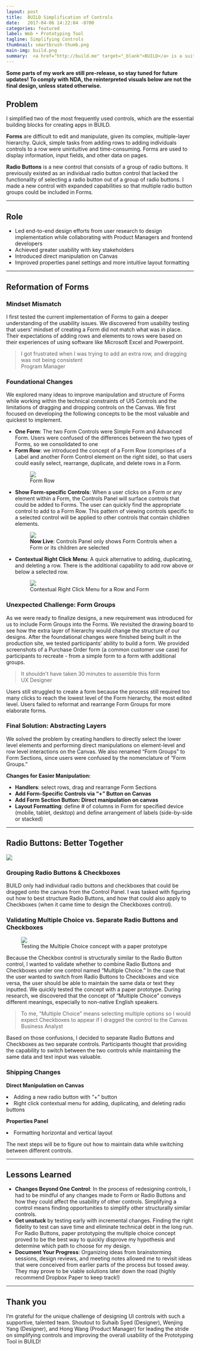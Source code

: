```yaml
---
layout: post
title:  BUILD Simplification of Controls
date:   2017-04-06 14:22:04 -0700
categories: featured
label: Web • Prototyping Tool 
tagline: Simplifying Controls
thumbnail: smartbrush-thumb.png
main-img: build.png
summary:  <a href="http://build.me" target="_blank">BUILD</a> is a suite of design tools in the SAP Cloud Platform that empowers SAP customers, partners, and business analysts to build enterprise apps and validate them with users, while learning the design-led development process. I simplified the most frequently used UI5 controls in BUILD’s Prototyping Tool.
---
```

<section class="project-body">
<p>
<b>Some parts of my work are still pre-release, so stay tuned for future updates! To comply with NDA, the reinterpreted visuals below are not the final design, unless stated otherwise.</b> 
</p>
  <h2>Problem</h2>
  <p>
  I simplified two of the most frequently used controls, which are the essential building blocks for creating apps in BUILD. 
</p> 
<p>
<b>Forms</b> are difficult to edit and manipulate, given its complex, multiple-layer hierarchy. Quick, simple tasks from adding rows to adding individuals controls to a row were unintuitive and time-consuming. Forms are used to display information, input fields, and other data on pages. 
 </p>
 <p>
<b>Radio Buttons</b> is a new control that consists of a group of radio buttons. It previously existed as an individual radio button control that lacked the functionality of selecting a radio button out of a group of radio buttons. I made a new control with expanded capabilities so that multiple radio button groups could be included in Forms. 
 </p>
</section>
<hr>
<section class="project-body">
  <h2>Role</h2>
  <p>
  <ul>
  <li>Led end-to-end design efforts from user research to design implementation while collaborating with Product Managers and frontend developers</li>
    <li>Achieved greater usability with key stakeholders</li>
  <li>Introduced direct manipulation on Canvas</li>
  <li>Improved properties panel settings and more intuitive layout formatting</li>
  </ul>
  </p>
</section>
<hr>
<section class="project-body">
  <h2>Reformation of Forms</h2>
  <h3 class="project-body">Mindset Mismatch</h3>
  <p>
  I first tested the current implementation of Forms to gain a deeper understanding of the usability issues. We discovered from usability testing that users’ mindset of creating a Form did not match what was in place. Their expectations of adding rows and elements to rows were based on their experiences of using software like Microsoft Excel and Powerpoint.
  </p>
  <blockquote>
    I got frustrated when I was trying to add an extra row, and dragging was not being consistent
    <footer>Program Manager</footer>
  </blockquote>
  <h3 class="project-body">Foundational Changes</h3>
  <p>
 We explored many ideas to improve manipulation and structure of Forms while working within the technical constraints of UI5 Controls and the limitations of dragging and dropping controls on the Canvas. We first focused on developing the following concepts to be the most valuable and quickest to implement.
</p>
<ul>
<li>
  <b>One Form</b>: The two Form Controls were Simple Form and Advanced Form. Users were confused of the differences between the two types of Forms, so we consolidated to one
</li>
<li>
<b>Form Row</b>: we introduced the concept of a Form Row (comprises of a Label and another Form Control element on the right side), so that users could easily select, rearrange, duplicate, and delete rows in a Form. 
</li>
<figure>
    <img src="{{ site.baseurl }}/img/portfolio/build/FormRow.png" class="img-responsive center-block">
    <figcaption>Form Row</figcaption>
  </figure>
<li>
  <b>Show Form-specific Controls</b>: When a user clicks on a Form or any element within a Form, the Controls Panel will surface controls that could be added to Forms. The user can quickly find the appropriate control to add to a Form Row. This pattern of viewing controls specific to a selected control will be applied to other controls that contain children elements.
</li>
<figure>
    <img src="{{ site.baseurl }}/img/portfolio/build/CPFormControls.png" class="img-responsive center-block">
    <figcaption><b>Now Live</b>: Controls Panel only shows Form Controls when a Form or its children are selected</figcaption>
  </figure>
<li>
<b>Contextual Right Click Menu</b>: A quick alternative to adding, duplicating, and deleting a row. There is the additional capability to add row above or below a selected row.

</li>
<figure>
    <img src="{{ site.baseurl }}/img/portfolio/build/RightClickMenu1.png" class="img-responsive center-block">
    <figcaption>Contextual Right Click Menu for a Row and Form</figcaption>
  </figure>
</ul>
  <h3 class="project-body">Unexpected Challenge: Form Groups</h3>
  <p>
As we were ready to finalize designs, a new requirement was introduced for us to include Form Groups into the Forms. We revisited the drawing board to see how the extra layer of hierarchy would change the structure of our designs. After the foundational changes were finished being built in the production site, we tested participants’ ability to build a form. We provided screenshots of a Purchase Order form (a common customer use case) for participants to recreate - from a simple form to a form with additional groups.
  </p>
    <blockquote>
    It shouldn't have taken 30 minutes to assemble this form
    <footer>UX Designer</footer>
  </blockquote>
  <p>
  Users still struggled to create a form because the process still required too many clicks to reach the lowest level of the Form hierarchy, the most edited level. Users failed to reformat and rearrange Form Groups for more elaborate forms.
  </p>
  <h3 class="project-body">Final Solution: Abstracting Layers</h3>
  <p>
  We solved the problem by creating handlers to directly select the lower level elements and performing direct manipulations on element-level and row level interactions on the Canvas. We also renamed “Form Groups” to Form Sections, since users were confused by the nomenclature of “Form Groups.” 
  </p>
  <p>
<b>Changes for Easier Manipulation:</b>
  <ul>
  <li><b>Handlers</b>: select rows, drag and rearrange Form Sections</li>
  <li><b>Add Form-Specific Controls via “+” Button on Canvas</b></li>
  <li><b>Add Form Section Button: Direct manipulation on canvas</b></li>
  <li><b>Layout Formatting</b>: define # of columns in Form for specified device (mobile, tablet, desktop) and define arrangement of labels (side-by-side or stacked)</li>
  </ul>
  </p>
</section>
<hr>
<section class="project-body">
  <h2>Radio Buttons: Better Together</h2>
  <p>
    <img src="{{ site.baseurl }}/img/portfolio/build/RadioButtons.png" class="img-responsive center-block">
  <h3 class="project-body">Grouping Radio Buttons & Checkboxes</h3>
  <p>
  BUILD only had individual radio buttons and checkboxes that could be dragged onto the canvas from the Control Panel. I was tasked with figuring out how to best structure Radio Buttons, and how that could also apply to Checkboxes (when it came time to design the Checkboxes control).
  </p>
  <h3 class="project-body">Validating Multiple Choice vs. Separate Radio Buttons and Checkboxes</h3>
  <figure>
    <img src="{{ site.baseurl }}/img/portfolio/build/radiobuttonpaperproto.jpg" class="img-responsive center-block">
    <figcaption>Testing the Multiple Choice concept with a paper prototype</figcaption>
  </figure>
  <p>
  Because the Checkbox control is structurally similar to the Radio Button control, I wanted to validate whether to combine Radio Buttons and Checkboxes under one control named “Multiple Choice.” In the case that the user wanted to switch from Radio Buttons to Checkboxes and vice versa, the user should be able to maintain the same data or text they inputted. We quickly tested the concept with a paper prototype. During research, we discovered that the concept of “Multiple Choice” conveys different meanings, especially to non-native English speakers. 
  </p>
<blockquote>
  To me, “Multiple Choice” means selecting multiple options so I would expect Checkboxes to appear if I dragged the control to the Canvas
  <footer>Business Analyst</footer>
</blockquote>
<p>
Based on those confusions, I decided to separate Radio Buttons and Checkboxes as two separate controls. Participants thought that providing the capability to switch between the two controls while maintaining the same data and text input was valuable.
  <h3 class="project-body">Shipping Changes</h3>
  <p>
  <b>Direct Manipulation on Canvas</b>
  <li>Adding a new radio button with “+” button</li>
  <li>Right click contextual menu for adding, duplicating, and deleting radio buttons</li>
  </p>
  <p>
  <b>Properties Panel</b>
  <li>Formatting horizontal and vertical layout</li>
  </p>
  <p>
  The next steps will be to figure out how to maintain data while switching between different controls.
  </p>
</section>
<hr>
<section class="project-body">
  <h2>Lessons Learned</h2>
  <p>
<ul>
<li>
<b>Changes Beyond One Control</b>: In the process of redesigning controls, I had to be mindful of any changes made to Form or Radio Buttons and how they could affect the usability of other controls. Simplifying a control means finding opportunities to simplify other structurally similar controls.
</li>
<li>
<b>Get unstuck</b> by testing early with incremental changes. Finding the right fidelity to test can save time and eliminate technical debt in the long run. For Radio Buttons, paper prototyping the multiple choice concept proved to be the best way to quickly disprove my hypothesis and determine which path to choose for my design.
</li>
<li>
<b>Document Your Progress</b>: Organizing ideas from brainstorming sessions, design reviews, and meeting notes allowed me to revisit ideas that were conceived from earlier parts of the process but tossed away. They may prove to be viable solutions later down the road (highly recommend Dropbox Paper to keep track!)
</li>
</ul>
  </p>
</section>
<hr>
<section class="project-body">
  <h2>Thank you</h2>
  <p>
I’m grateful for the unique challenge of designing UI controls with such a supportive, talented team. Shoutout to Suhaib Syed (Designer), Wenjing Yang (Designer), and Hong Wang (Product Manager) for leading the stride on simplifying controls and improving the overall usability of the Prototyping Tool in BUILD!
  </p>
</section>